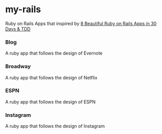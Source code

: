 # my-rails
Ruby on Rails Apps that inspired by [8 Beautiful Ruby on Rails Apps in 30 Days &amp; TDD](https://www.udemy.com/8-beautiful-ruby-on-rails-apps-in-30-days/learn/v4/overview)

### Blog
A ruby app that follows the design of Evernote


### Broadway
A ruby app that follows the design of Netflix


### ESPN
A ruby app that follows the design of ESPN


### Instagram
A ruby app that follows the design of Instagram
